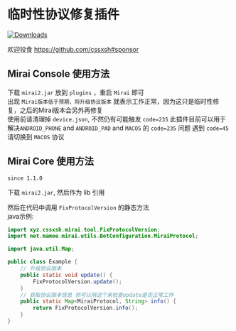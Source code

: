 # 临时性协议修复插件

[![Downloads](https://img.shields.io/github/downloads/cssxsh/fix-protocol-version/total)](https://github.com/cssxsh/fix-protocol-version/releases)

欢迎投食 <https://github.com/cssxsh#sponsor>

## Mirai Console 使用方法

下载 `mirai2.jar` 放到 `plugins` ，重启 `Mirai` 即可  
出现 `Mirai版本低于预期，将升级协议版本` 就表示工作正常，因为这只是临时性修复，之后的Mirai版本会另外再修复  
使用前请清理掉 `device.json`, 不然仍有可能触发 `code=235`
此插件目前可以用于解决`ANDROID_PHONE` and `ANDROID_PAD` and `MACOS` 的 `code=235` 问题
遇到 `code=45` 请切换到 `MACOS` 协议

## Mirai Core 使用方法

`since 1.1.0`

下载 `mirai2.jar`, 然后作为 lib 引用  

然后在代码中调用 `FixProtocolVersion` 的静态方法  
java示例:
```java
import xyz.cssxsh.mirai.tool.FixProtocolVersion;
import net.mamoe.mirai.utils.BotConfiguration.MiraiProtocol;

import java.util.Map;

public class Example {
    // 升级协议版本
    public static void update() {
        FixProtocolVersion.update();
    }
    // 获取协议版本信息 你可以用这个来检查update是否正常工作
    public static Map<MiraiProtocol, String> info() {
        return FixProtocolVersion.info();
    }
}
```
